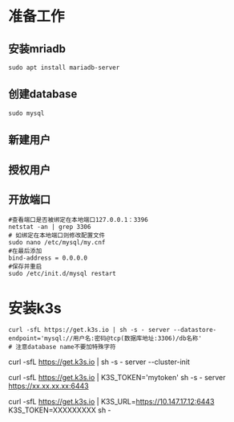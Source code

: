 # 准备工作
## 安装mriadb
``` shell
sudo apt install mariadb-server
```
## 创建database
``` shell
sudo mysql

```
## 新建用户
## 授权用户
## 开放端口
``` shell
#查看端口是否被绑定在本地端口127.0.0.1：3396 
netstat -an | grep 3306
# 如绑定在本地端口则修改配置文件
sudo nano /etc/mysql/my.cnf
#在最后添加 
bind-address = 0.0.0.0
#保存并重启
sudo /etc/init.d/mysql restart
```


# 安装k3s
```
curl -sfL https://get.k3s.io | sh -s - server --datastore-endpoint='mysql://用户名:密码@tcp(数据库地址:3306)/db名称'
# 注意database name不要加特殊字符
```

curl -sfL https://get.k3s.io | sh -s - server --cluster-init

curl -sfL https://get.k3s.io | K3S_TOKEN='mytoken' sh -s - server https://xx.xx.xx.xx:6443


curl -sfL https://get.k3s.io | K3S_URL=https://10.147.17.12:6443 K3S_TOKEN=XXXXXXXXX sh -